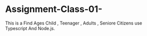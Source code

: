 # Assignment-Class-01-
This is a Find Ages Child , Teenager , Adults , Seniore Citizens use Typescript And Node.js.
